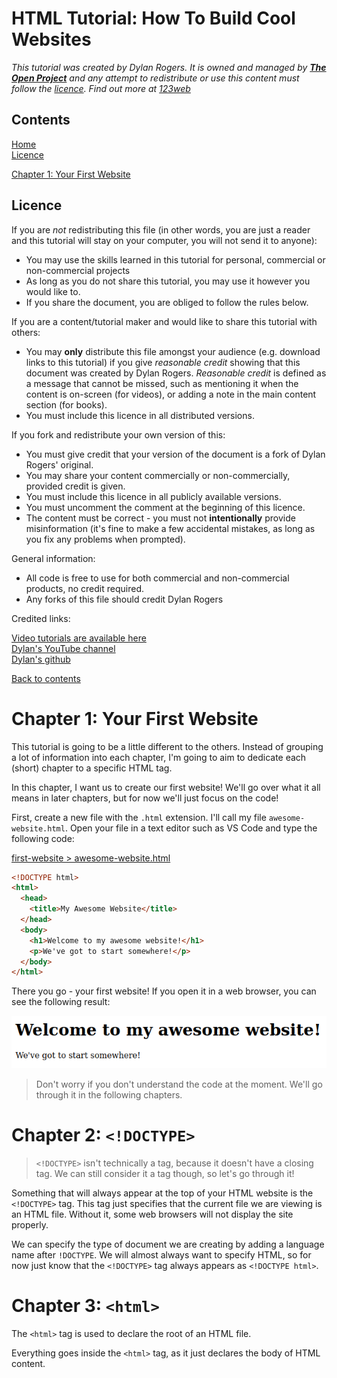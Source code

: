 
# HTML Tutorial: How To Build Cool Websites

*This tutorial was created by Dylan Rogers. It is owned and managed by [**The Open Project**](https://youtube.com/@open-project) and any attempt to redistribute or use this content must follow the [licence](#licence). Find out more at [123web](http://123web.uk)*

## Contents

[Home](#html-tutorial-how-to-build-cool-websites)  
[Licence](#licence)

[Chapter 1: Your First Website](#chapter-1-your-first-website)

## Licence

<!-- **This content is a fork of the original by Dylan Rogers. Please abide by the licence.** (uncomment this line if your document is a fork of my document) -->

If you are *not* redistributing this file (in other words, you are just a reader and this tutorial will stay on your computer, you will not send it to anyone):

* You may use the skills learned in this tutorial for personal, commercial or non-commercial projects
* As long as you do not share this tutorial, you may use it however you would like to.
* If you share the document, you are obliged to follow the rules below.

If you are a content/tutorial maker and would like to share this tutorial with others:

* You may **only** distribute this file amongst your audience (e.g. download links to this tutorial) if you give *reasonable credit* showing that this document was created by Dylan Rogers. *Reasonable credit* is defined as a message that cannot be missed, such as mentioning it when the content is on-screen (for videos), or adding a note in the main content section (for books).
* You must include this licence in all distributed versions.

If you fork and redistribute your own version of this:

* You must give credit that your version of the document is a fork of Dylan Rogers' original.
* You may share your content commercially or non-commercially, provided credit is given.
* You must include this licence in all publicly available versions.
* You must uncomment the comment at the beginning of this licence.
* The content must be correct - you must not **intentionally** provide misinformation (it's fine to make a few accidental mistakes, as long as you fix any problems when prompted).

General information:

* All code is free to use for both commercial and non-commercial products, no credit required.
* Any forks of this file should credit Dylan Rogers

Credited links:

[Video tutorials are available here](https://www.youtube.com/@dylancode)  
[Dylan's YouTube channel](https://youtube.com/@dylancode)  
[Dylan's github](https://github.com/DylanRogers1)  

[Back to contents](#contents)

# Chapter 1: Your First Website

This tutorial is going to be a little different to the others. Instead of grouping a lot of information into each chapter, I'm going to aim to dedicate each (short) chapter to a specific HTML tag.

In this chapter, I want us to create our first website! We'll go over what it all means in later chapters, but for now we'll just focus on the code!

First, create a new file with the `.html` extension. I'll call my file `awesome-website.html`. Open your file in a text editor such as VS Code and type the following code:

[first-website > awesome-website.html](code/first-website/awesome-website.html)

``` html
<!DOCTYPE html>
<html>
  <head>
    <title>My Awesome Website</title>
  </head>
  <body>
    <h1>Welcome to my awesome website!</h1>
    <p>We've got to start somewhere!</p>
  </body>
</html>
```

There you go - your first website! If you open it in a web browser, you can see the following result:

![Website output](res/1.png)

> Don't worry if you don't understand the code at the moment. We'll go through it in the following chapters.

# Chapter 2: `<!DOCTYPE>`

> `<!DOCTYPE>` isn't technically a tag, because it doesn't have a closing tag. We can still consider it a tag though, so let's go through it!

Something that will always appear at the top of your HTML website is the `<!DOCTYPE>` tag. This tag just specifies that the current file we are viewing is an HTML file. Without it, some web browsers will not display the site properly.

We can specify the type of document we are creating by adding a language name after `!DOCTYPE`. We will almost always want to specify HTML, so for now just know that the `<!DOCTYPE>` tag always appears as `<!DOCTYPE html>`.

# Chapter 3: `<html>`

The `<html>` tag is used to declare the root of an HTML file.

Everything goes inside the `<html>` tag, as it just declares the body of HTML content.
